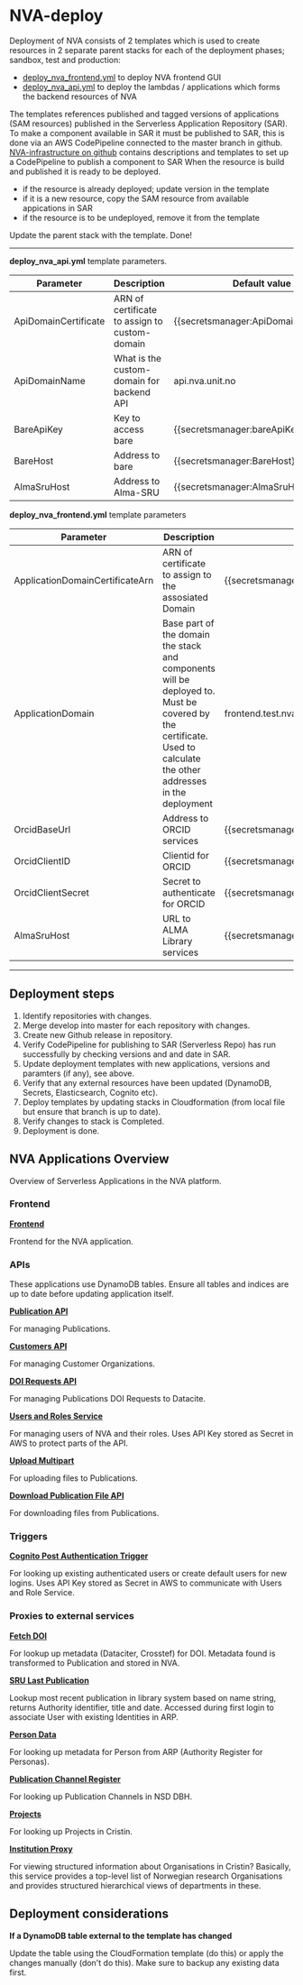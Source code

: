 # NVA-deploy
Deployment of NVA consists of 2 templates which is used to create resources in 2 separate parent stacks for each of the deployment phases; sandbox, test and production:
 * [deploy_nva_frontend.yml](deploy_nva_frontend.yml) to deploy NVA frontend GUI
 * [deploy_nva_api.yml](deploy_nva_api.yml) to deploy the lambdas / applications which forms the backend resources of NVA
 
 The templates references published and tagged versions of applications (SAM resources) published in the Serverless Application Repository (SAR).
 To make a component available in SAR it must be published to SAR, this is done via an AWS CodePipeline connected to the master branch in github. [NVA-infrastructure on github](https://github.com/BIBSYSDEV/NVA-infrastructure) contains descriptions and templates to set up a CodePipeline to publish a component to SAR
 When the resource is build and published it is ready to be deployed.
 
  * if the resource is already deployed; update version in the template
  * if it is a new resource, copy the SAM resource from available appications in SAR
  * if the resource is to be undeployed, remove it from the template
  
  Update the parent stack with the template. Done!
  
***
  
  **deploy_nva_api.yml** template parameters. 
  
  |Parameter|Description|Default value|
  |-----|-----|-----|
  | ApiDomainCertificate | ARN  of certificate to assign to custom-domain | {{secretsmanager:ApiDomainCertificate}} |
  | ApiDomainName | What is the custom-domain for backend API | api.nva.unit.no |
  | BareApiKey | Key to access bare | {{secretsmanager:bareApiKey}}|
  | BareHost | Address to bare | {{secretsmanager:BareHost}} | 
  | AlmaSruHost | Address to Alma-SRU | {{secretsmanager:AlmaSruHost}} |
  
  **deploy_nva_frontend.yml** template parameters
  
  |Parameter|Description|Default value| 
  |-----|-----|-----|
  | ApplicationDomainCertificateArn | ARN  of certificate to assign to the assosiated Domain | {{secretsmanager:ApplicationDomainCertificateArn}} |
  | ApplicationDomain | Base part of the domain the stack and components will be deployed to. Must be covered by the certificate. Used to calculate the other addresses in the deployment | frontend.test.nva.aws.unit.no / nva.unit.no |
  | OrcidBaseUrl | Address to ORCID services | {{secretsmanager:OrcidBaseUrl}} |
  | OrcidClientID | Clientid for ORCID | {{secretsmanager:OrcidClientID}} | 
  | OrcidClientSecret | Secret to authenticate for ORCID | {{secretsmanager:OrcidClientSecret}} |
  | AlmaSruHost | URL to ALMA Library services | {{secretsmanager:AlmaSruHost}} |
  
***

## Deployment steps

 1. Identify repositories with changes.
 2. Merge develop into master for each repository with changes.
 3. Create new Github release in repository.
 4. Verify CodePipeline for publishing to SAR (Serverless Repo) has run successfully by checking versions and and date in SAR.
 5. Update deployment templates with new applications, versions and paramters (if any), see above.
 6. Verify that any external resources have been updated (DynamoDB, Secrets, Elasticsearch, Cognito etc).
 7. Deploy templates by updating stacks in Cloudformation (from local file but ensure that branch is up to date).
 8. Verify changes to stack is Completed.
 9. Deployment is done.

## NVA Applications Overview

Overview of Serverless Applications in the NVA platform.

### Frontend

**[Frontend](https://github.com/BIBSYSDEV/NVA-frontend)**

Frontend for the NVA application.

### APIs

These applications use DynamoDB tables. Ensure all tables and indices are up to date before updating
application itself.

**[Publication API](https://github.com/BIBSYSDEV/nva-publication-api)**

For managing Publications.

**[Customers API](https://github.com/BIBSYSDEV/nva-customer-api)**

For managing Customer Organizations.

**[DOI Requests API](https://github.com/BIBSYSDEV/nva-doi-requests-api)**

For managing Publications DOI Requests to Datacite.

**[Users and Roles Service](https://github.com/BIBSYSDEV/nva-user-access-service)**

For managing users of NVA and their roles. Uses API Key stored as Secret in AWS to protect parts of 
the API.

**[Upload Multipart](https://github.com/BIBSYSDEV/nva-upload-multipart)**

For uploading files to Publications.

**[Download Publication File API](https://github.com/BIBSYSDEV/nva-download-file)**

For downloading files from Publications.

### Triggers

**[Cognito Post Authentication Trigger](https://github.com/BIBSYSDEV/nva-cognito-post-authentication-trigger)**

For looking up existing authenticated users or create default users for new logins. Uses API Key 
stored as Secret in AWS to communicate with Users and Role Service.

### Proxies to external services

**[Fetch DOI](https://github.com/BIBSYSDEV/nva-fetch-doi)**

For lookup up metadata (Dataciter, Crosstef) for DOI. Metadata found is transformed to Publication and stored in NVA.

**[SRU Last Publication](https://github.com/BIBSYSDEV/nva-alma-proxy)**

Lookup most recent publication in library system based on name string, returns Authority identifier,
 title and date. Accessed during first login to associate User with existing Identities in ARP.

**[Person Data](https://github.com/BIBSYSDEV/nva-bare-proxy)**

For looking up metadata for Person from ARP (Authority Register for Personas).

**[Publication Channel Register](https://github.com/BIBSYSDEV/nva-channel-registry)**

For looking up Publication Channels in NSD DBH.

**[Projects](https://github.com/BIBSYSDEV/nva-cristin-projects)**

For looking up Projects in Cristin.

**[Institution Proxy](https://github.com/BIBSYSDEV/nva-instituion-proxy)**

For viewing structured information about Organisations in Cristin? Basically, this service provides
 a top-level list of Norwegian research Organisations and provides structured hierarchical views of departments in these.

## Deployment considerations

**If a DynamoDB table external to the template has changed**

Update the table using the CloudFormation template (do this) or apply the changes manually (don't do this). Make sure to backup any existing data first.